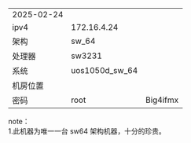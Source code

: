 |   |   |   |
|---|---|---|
|2025-02-24|||
|ipv4|172.16.4.24||
|架构|sw_64||
|处理器|sw3231||
|系统|uos1050d_sw_64||
|机房位置|||
|密码|root|Big4ifmx|
 
note：  
1.此机器为唯一一台 sw64 架构机器，十分的珍贵。